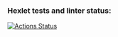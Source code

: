### Hexlet tests and linter status:
[![Actions Status](https://github.com/IamSoPrada/layout-designer-positioning-project-lvl2/workflows/hexlet-check/badge.svg)](https://github.com/IamSoPrada/layout-designer-positioning-project-lvl2/actions)